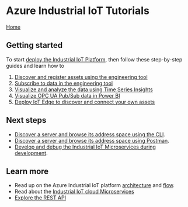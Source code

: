 # Azure Industrial IoT Tutorials

[Home](../readme.md)

## Getting started

To start [deploy the Industrial IoT Platform](../deploy/howto-deploy-all-in-one.md), then follow these step-by-step guides and learn how to

1. [Discover and register assets using the engineering tool](tut-discover-assets.md)
2. [Subscribe to data in the engineering tool](tut-publish-data.md)
3. [Visualize and analyze the data using Time Series Insights](tut-timeseriesinsights.md)
4. [Visualize OPC UA Pub/Sub data in Power BI](tut-power-bi-cdm.md)
5. [Deploy IoT Edge to discover and connect your own assets](../deploy/howto-install-iot-edge.md)

## Next steps

- [Discover a server and browse its address space using the CLI](tut-use-cli.md).
- [Discover a server and browse its address space using Postman](tut-use-postman.md).
- [Develop and debug the Industrial IoT Microservices during development](../deploy/howto-run-microservices-locally.md).

## Learn more

- Read up on the Azure Industrial IoT platform [architecture](../architecture.md) and [flow](../architecture-flow.md).
- Read about the [Industrial IoT cloud Microservices](../services/readme.md)
- [Explore the REST API](../api/readme.md)